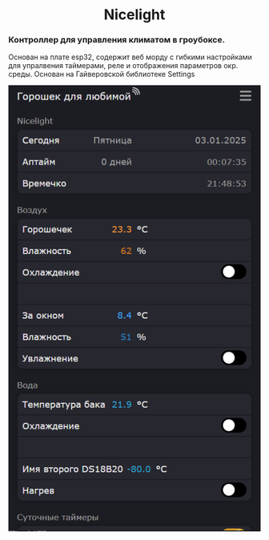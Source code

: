 <a id="anchor"></a>
<h1 align="center"> Nicelight </h1>

### Контроллер для управления климатом в гроубоксе.  
Основан на плате esp32, содержит веб морду с гибкими настройками для упралвения таймерами, реле и отображения параметров окр. среды. 
Основан на Гайверовской библиотеке Settings


![Веб морда для управления открывается в Chrome телефона или компьютера](https://github.com/nicelight/minihub-pio/blob/main/pic/promo.png)



